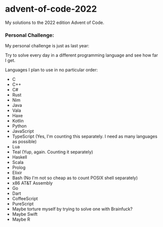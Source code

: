 # advent-of-code-2022
My solutions to the 2022 edition Advent of Code.

### Personal Challenge:
My personal challenge is just as last year:

Try to solve every day in a different programming language and see how far I get.

Languages I plan to use in no particular order:
- C
- C++
- C#
- Rust
- Nim
- Java
- Vala
- Haxe
- Kotlin
- Python
- JavaScript
- TypeScript (Yes, I'm counting this separately. I need as many languages as possible)
- Lua
- Teal (Yup, again. Counting it separately)
- Haskell
- Scala
- Prolog
- Elixir
- Bash (No I'm not so cheap as to count POSIX shell separately)
- x86 AT&T Assembly
- Go
- Dart
- CoffeeScript
- PureScript
- Maybe torture myself by trying to solve one with Brainfuck?
- Maybe Swift
- Maybe R
